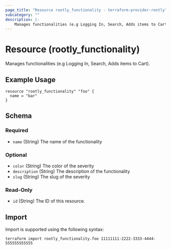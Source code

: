 ```yaml
---
page_title: "Resource rootly_functionality - terraform-provider-rootly"
subcategory: ""
description: |-
    Manages functionalities (e.g Logging In, Search, Adds items to Cart).
---
```


# Resource (rootly_functionality)

Manages functionalities (e.g Logging In, Search, Adds items to Cart).

## Example Usage

```
resource "rootly_functionality" "foo" {
  name = "bar"
}
```

<!-- schema generated by tfplugindocs -->
## Schema

### Required

- `name` (String) The name of the functionality

### Optional

- `color` (String) The color of the severity
- `description` (String) The description of the functionality
- `slug` (String) The slug of the severity

### Read-Only

- `id` (String) The ID of this resource.

## Import

Import is supported using the following syntax:

```shell
terraform import rootly_functionality.foo 11111111-2222-3333-4444-555555555555
```